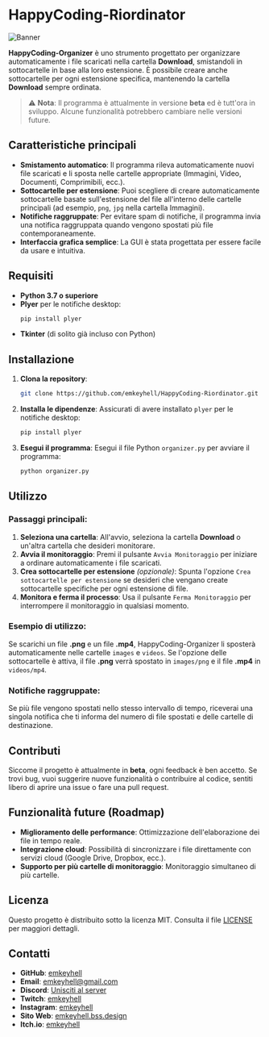 
# HappyCoding-Riordinator

![Banner](https://r2.fivemanage.com/pub/ss56sn69nw0n.png)

**HappyCoding-Organizer** è uno strumento progettato per organizzare automaticamente i file scaricati nella cartella **Download**, smistandoli in sottocartelle in base alla loro estensione. È possibile creare anche sottocartelle per ogni estensione specifica, mantenendo la cartella **Download** sempre ordinata.

> ⚠️ **Nota**: Il programma è attualmente in versione **beta** ed è tutt'ora in sviluppo. Alcune funzionalità potrebbero cambiare nelle versioni future.

## Caratteristiche principali

- **Smistamento automatico**: Il programma rileva automaticamente nuovi file scaricati e li sposta nelle cartelle appropriate (Immagini, Video, Documenti, Comprimibili, ecc.).
- **Sottocartelle per estensione**: Puoi scegliere di creare automaticamente sottocartelle basate sull'estensione del file all'interno delle cartelle principali (ad esempio, `png`, `jpg` nella cartella Immagini).
- **Notifiche raggruppate**: Per evitare spam di notifiche, il programma invia una notifica raggruppata quando vengono spostati più file contemporaneamente.
- **Interfaccia grafica semplice**: La GUI è stata progettata per essere facile da usare e intuitiva.

## Requisiti

- **Python 3.7 o superiore**
- **Plyer** per le notifiche desktop:
  ```bash
  pip install plyer
  ```
- **Tkinter** (di solito già incluso con Python)

## Installazione

1. **Clona la repository**:
   ```bash
   git clone https://github.com/emkeyhell/HappyCoding-Riordinator.git
   ```

2. **Installa le dipendenze**:
   Assicurati di avere installato `plyer` per le notifiche desktop:
   ```bash
   pip install plyer
   ```

3. **Esegui il programma**:
   Esegui il file Python `organizer.py` per avviare il programma:
   ```bash
   python organizer.py
   ```

## Utilizzo

### Passaggi principali:

1. **Seleziona una cartella**: All'avvio, seleziona la cartella **Download** o un'altra cartella che desideri monitorare.
2. **Avvia il monitoraggio**: Premi il pulsante `Avvia Monitoraggio` per iniziare a ordinare automaticamente i file scaricati.
3. **Crea sottocartelle per estensione** *(opzionale)*: Spunta l'opzione `Crea sottocartelle per estensione` se desideri che vengano create sottocartelle specifiche per ogni estensione di file.
4. **Monitora e ferma il processo**: Usa il pulsante `Ferma Monitoraggio` per interrompere il monitoraggio in qualsiasi momento.

### Esempio di utilizzo:

Se scarichi un file **.png** e un file **.mp4**, HappyCoding-Organizer li sposterà automaticamente nelle cartelle `images` e `videos`. Se l'opzione delle sottocartelle è attiva, il file **.png** verrà spostato in `images/png` e il file **.mp4** in `videos/mp4`.

### Notifiche raggruppate:

Se più file vengono spostati nello stesso intervallo di tempo, riceverai una singola notifica che ti informa del numero di file spostati e delle cartelle di destinazione.

## Contributi

Siccome il progetto è attualmente in **beta**, ogni feedback è ben accetto. Se trovi bug, vuoi suggerire nuove funzionalità o contribuire al codice, sentiti libero di aprire una issue o fare una pull request.

## Funzionalità future (Roadmap)

- **Miglioramento delle performance**: Ottimizzazione dell'elaborazione dei file in tempo reale.
- **Integrazione cloud**: Possibilità di sincronizzare i file direttamente con servizi cloud (Google Drive, Dropbox, ecc.).
- **Supporto per più cartelle di monitoraggio**: Monitoraggio simultaneo di più cartelle.

## Licenza

Questo progetto è distribuito sotto la licenza MIT. Consulta il file [LICENSE](LICENSE) per maggiori dettagli.

## Contatti

- **GitHub**: [emkeyhell](https://github.com/emkeyhell)
- **Email**: [emkeyhell@gmail.com](mailto:emkeyhell@gmail.com)
- **Discord**: [Unisciti al server](https://discord.gg/jjsQU2bFBP)
- **Twitch**: [emkeyhell](https://www.twitch.tv/emkeyhell)
- **Instagram**: [emkeyhell](https://www.instagram.com/emkeyhell)
- **Sito Web**: [emkeyhell.bss.design](https://emkeyhell.bss.design)
- **Itch.io**: [emkeyhell](https://emkeyhell.itch.io/)

